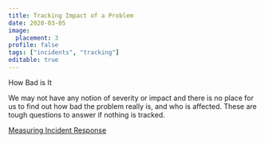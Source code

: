 ```yaml
---
title: Tracking Impact of a Problem
date: 2020-03-05
image:
  placement: 3
profile: false
tags: ["incidents", "tracking"]
editable: true
---
```


How Bad is It

We may not have any notion of severity or impact and there is no place for us to find out how bad the problem really is, and who is affected. These are tough questions to answer if nothing is tracked.

[Measuring Incident Response](/post/measuring-incident-response/)